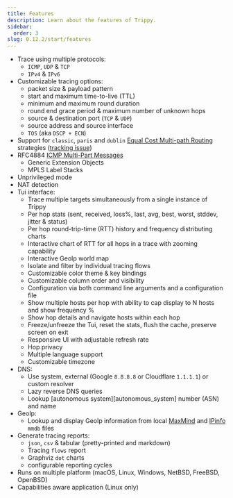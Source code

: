```yaml
---
title: Features
description: Learn about the features of Trippy.
sidebar:
  order: 3
slug: 0.12.2/start/features
---
```


* Trace using multiple protocols:
  * `ICMP`, `UDP` & `TCP`
  * `IPv4` & `IPv6`
* Customizable tracing options:
  * packet size & payload pattern
  * start and maximum time-to-live (TTL)
  * minimum and maximum round duration
  * round end grace period & maximum number of unknown hops
  * source & destination port (`TCP` & `UDP`)
  * source address and source interface
  * `TOS` (aka `DSCP + ECN`)
* Support for `classic`, `paris`
  and `dublin` [Equal Cost Multi-path Routing](https://en.wikipedia.org/wiki/Equal-cost_multi-path_routing)
  strategies ([tracking issue](https://github.com/fujiapple852/trippy/issues/274))
* RFC4884 [ICMP Multi-Part Messages](https://datatracker.ietf.org/doc/html/rfc4884)
  * Generic Extension Objects
  * MPLS Label Stacks
* Unprivileged mode
* NAT detection
* Tui interface:
  * Trace multiple targets simultaneously from a single instance of Trippy
  * Per hop stats (sent, received, loss%, last, avg, best, worst, stddev, jitter & status)
  * Per hop round-trip-time (RTT) history and frequency distributing charts
  * Interactive chart of RTT for all hops in a trace with zooming capability
  * Interactive GeoIp world map
  * Isolate and filter by individual tracing flows
  * Customizable color theme & key bindings
  * Customizable column order and visibility
  * Configuration via both command line arguments and a configuration file
  * Show multiple hosts per hop with ability to cap display to N hosts and show frequency %
  * Show hop details and navigate hosts within each hop
  * Freeze/unfreeze the Tui, reset the stats, flush the cache, preserve screen on exit
  * Responsive UI with adjustable refresh rate
  * Hop privacy
  * Multiple language support
  * Customizable timezone
* DNS:
  * Use system, external (Google `8.8.8.8` or Cloudflare `1.1.1.1`) or custom resolver
  * Lazy reverse DNS queries
  * Lookup \[autonomous system]\[autonomous\_system] number (ASN) and name
* GeoIp:
  * Lookup and display GeoIp information from local [MaxMind](https://www.maxmind.com)
    and [IPinfo](https://ipinfo.io) `mmdb` files
* Generate tracing reports:
  * `json`, `csv` & tabular (pretty-printed and markdown)
  * Tracing `flows` report
  * Graphviz `dot` charts
  * configurable reporting cycles
* Runs on multiple platform (macOS, Linux, Windows, NetBSD, FreeBSD, OpenBSD)
* Capabilities aware application (Linux only)
